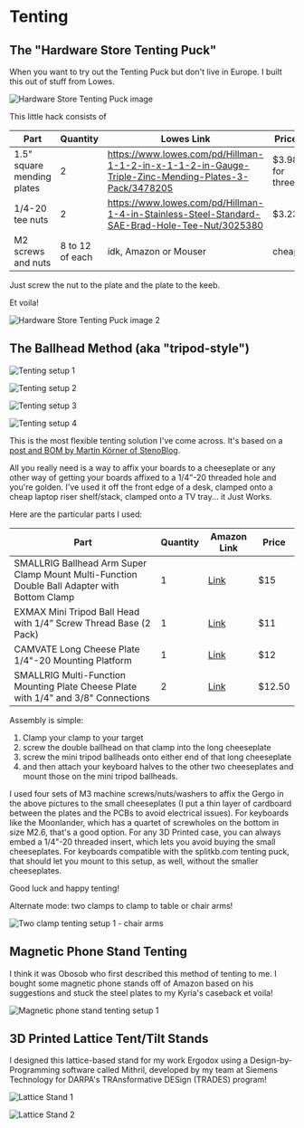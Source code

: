 # Tenting

## The "Hardware Store Tenting Puck"

When you want to try out the Tenting Puck but don't live in Europe. I built this out of stuff from Lowes.

![Hardware Store Tenting Puck image](/images/hardware_tenting_puck.jpeg) 

This little hack consists of 

|     Part      |  Quantity | Lowes Link   |   Price   |
| ------------- | --------- | ------------ | --------- |
|  1.5" square mending plates  |    2     | https://www.lowes.com/pd/Hillman-1-1-2-in-x-1-1-2-in-Gauge-Triple-Zinc-Mending-Plates-3-Pack/3478205 | $3.98 for three |
| 1/4-20 tee nuts | 2 | https://www.lowes.com/pd/Hillman-1-4-in-Stainless-Steel-Standard-SAE-Brad-Hole-Tee-Nut/3025380 | $3.23 |
| M2 screws and nuts | 8 to 12 of each  | idk, Amazon or Mouser | cheap |

Just screw the nut to the plate and the plate to the keeb.

Et voila!

![Hardware Store Tenting Puck image 2](/images/portable_ferris_setup.jpeg) 



## The Ballhead Method (aka "tripod-style")

![Tenting setup 1](/images/Tent1.jpg)

![Tenting setup 2](/images/Tent2.jpg)

![Tenting setup 3](/images/Tent3.jpg)

![Tenting setup 4](/images/Tent4.jpg)

This is the most flexible tenting solution I've come across. It's based on a [post and BOM by Martin Körner of StenoBlog](https://stenoblog.com/georgi-stand-with-trackball/). 

All you really need is a way to affix your boards to a cheeseplate or any other way of getting your boards affixed to a 1/4"-20 threaded hole and you're golden. I've used it off the front edge of a desk, clamped onto a cheap laptop riser shelf/stack, clamped onto a TV tray... it Just Works.

Here are the particular parts I used:

|     Part      |  Quantity | Amazon Link  |   Price   |
| ------------- | --------- | ------------ | --------- |
| SMALLRIG Ballhead Arm Super Clamp Mount Multi-Function Double Ball Adapter with Bottom Clamp | 1 | [Link](https://www.amazon.com/gp/product/B00DJ5XH4O/ref=ppx_yo_dt_b_asin_title_o05_s01?ie=UTF8&psc=1)  | $15 |
| EXMAX Mini Tripod Ball Head with 1/4” Screw Thread Base (2 Pack) | 1 | [Link](https://www.amazon.com/gp/product/B07K2XPVDW/ref=ppx_yo_dt_b_asin_title_o05_s02?ie=UTF8&psc=1)  | $11 |
| CAMVATE Long Cheese Plate 1/4"-20 Mounting Platform | 1 |[Link](https://www.amazon.com/gp/product/B07YWNC97B/ref=ppx_yo_dt_b_asin_title_o01_s00?ie=UTF8&psc=1)| $12 |
| SMALLRIG Multi-Function Mounting Plate Cheese Plate with 1/4" and 3/8" Connections | 2 |[Link](https://www.amazon.com/gp/product/B0062TOA4U/ref=ppx_yo_dt_b_asin_title_o05_s00?ie=UTF8&psc=1)| $12.50| 

Assembly is simple: 
1. Clamp your clamp to your target 
1. screw the double ballhead on that clamp into the long cheeseplate
1. screw the mini tripod ballheads onto either end of that long cheeseplate
1. and then attach your keyboard halves to the other two cheeseplates and mount those on the mini tripod ballheads. 

I used four sets of M3 machine screws/nuts/washers to affix the Gergo in the above pictures to the small cheeseplates (I put a thin layer of cardboard between the plates and the PCBs to avoid electrical issues). For keyboards like the Moonlander, which has a quartet of screwholes on the bottom in size M2.6, that's a good option. For any 3D Printed case, you can always embed a 1/4"-20 threaded insert, which lets you avoid buying the small cheeseplates. For keyboards compatible with the splitkb.com tenting puck, that should let you mount to this setup, as well, without the smaller cheeseplates.

Good luck and happy tenting!

Alternate mode: two clamps to clamp to table or chair arms!

![Two clamp tenting setup 1 - chair arms](/images/Tent_2clamp_1.jpg)



## Magnetic Phone Stand Tenting

I think it was Obosob who first described this method of tenting to me. I bought some magnetic phone stands off of Amazon based on his suggestions and stuck the steel plates to my Kyria's caseback et voila!

![Magnetic phone stand tenting setup 1](/images/Tent_mag_1.jpg)



## 3D Printed Lattice Tent/Tilt Stands

I designed this lattice-based stand for my work Ergodox using a Design-by-Programming software called Mithril, developed by my team at Siemens Technology for DARPA's TRAnsformative DESign (TRADES) program!

![Lattice Stand 1](/images/lattice_stand_1.jpg)

![Lattice Stand 2](/images/lattice_stand_2.jpg)

